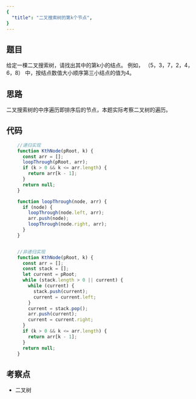```yaml
---
{
  "title": "二叉搜索树的第k个节点",
}
---
```


## 题目

给定一棵二叉搜索树，请找出其中的第k小的结点。 例如， （5，3，7，2，4，6，8）  中，按结点数值大小顺序第三小结点的值为4。

## 思路

二叉搜索树的中序遍历即排序后的节点，本题实际考察二叉树的遍历。

## 代码

```js
    //递归实现
    function KthNode(pRoot, k) {
      const arr = [];
      loopThrough(pRoot, arr);
      if (k > 0 && k <= arr.length) {
        return arr[k - 1];
      }
      return null;
    }

    function loopThrough(node, arr) {
      if (node) {
        loopThrough(node.left, arr);
        arr.push(node);
        loopThrough(node.right, arr);
      }
    }


    //非递归实现
    function KthNode(pRoot, k) {
      const arr = [];
      const stack = [];
      let current = pRoot;
      while (stack.length > 0 || current) {
        while (current) {
          stack.push(current);
          current = current.left;
        }
        current = stack.pop();
        arr.push(current);
        current = current.right;
      }
      if (k > 0 && k <= arr.length) {
        return arr[k - 1];
      }
      return null;
    }
```

## 考察点

- 二叉树